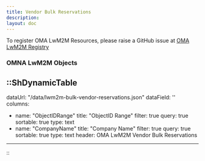 ```yaml
---
title: Vendor Bulk Reservations 
description:
layout: doc
---
```

To register OMA LwM2M Resources, please raise a GitHub issue at <a href="https://github.com/OpenMobileAlliance/lwm2m-registry/issues" target="_blank">OMA LwM2M Registry</a>

### OMNA LwM2M Objects

::ShDynamicTable
---
dataUrl: "/data/lwm2m-bulk-vendor-reservations.json"
dataField: ''
columns:
  - name: "ObjectIDRange"
    title: "ObjectID Range"
    filter: true
    query: true
    sortable: true
    type: text
  - name: "CompanyName"
    title: "Company Name"
    filter: true
    query: true
    sortable: true
    type: text
header: OMA LwM2M Vendor Bulk Reservations
---
::